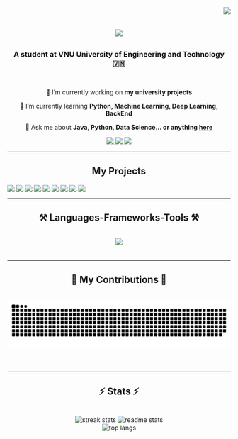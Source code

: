 <img align="right" src="https://visitor-badge.laobi.icu/badge?page_id=nguyenvankhang.nguyenvankhang" />

<h1 align="center">
    <img src="https://readme-typing-svg.herokuapp.com/?font=Righteous&size=35&center=true&vCenter=true&width=500&height=70&duration=4000&lines=Welcome+to+my+GitHub!+👋;+I'm+Nguyễn+Văn+Khang!;" />
</h1>

<h3 align="center">A student at VNU University of Engineering and Technology 🇻🇳</h3>

<br/>

<div align="center">
 
 🔭 I’m currently working on **my university projects**
 
 🌱 I’m currently learning **Python, Machine Learning, Deep Learning, BackEnd**

💬 Ask me about **Java, Python, Data Science... or anything [here](https://github.com/nguyenvankhang/nguyenvankhang/issues)**

 </div>
 
<div align="center"> 
  <a href="mailto:21020768@vnu.edu.vn">
    <img src="https://img.shields.io/badge/Gmail-333333?style=for-the-badge&logo=gmail&logoColor=red" />
  </a>
  <a href="https://linkedin.com/in/nguyen-van-khang-b28493310" target="_blank">
    <img src="https://img.shields.io/badge/LinkedIn-0077B5?style=for-the-badge&logo=linkedin&logoColor=white" target="_blank" />
  </a>
  <a href="https://www.facebook.com/profile.php?id=100033353748879" target="_blank">
    <img src="https://img.shields.io/badge/Facebook-1877F2?style=for-the-badge&logo=facebook&logoColor=white" target="_blank" />
  </a>
</div>

 <hr/>
<h2 align="center">My Projects</h2>

<a href="https://github.com/NguyenVKhang/BiGRec/">
  <!-- Change the `github-readme-stats.anuraghazra1.vercel.app` to `github-readme-stats.vercel.app`  -->
  <img align="center" src="https://github-readme-stats.anuraghazra1.vercel.app/api/pin/?username=NguyenVKhang&repo=BiGRec&theme=cobalt" />
</a>    

<a href="https://github.com/NguyenVKhang/ComparativeOpinionMining/">
  <!-- Change the `github-readme-stats.anuraghazra1.vercel.app` to `github-readme-stats.vercel.app`  -->
  <img align="center" src="https://github-readme-stats.anuraghazra1.vercel.app/api/pin/?username=NguyenVKhang&repo=ComparativeOpinionMining&theme=synthwave" />
</a>    

<a href="https://github.com/NguyenVKhang/TicketBooking/">
  <!-- Change the `github-readme-stats.anuraghazra1.vercel.app` to `github-readme-stats.vercel.app`  -->
  <img align="center" src="https://github-readme-stats.anuraghazra1.vercel.app/api/pin/?username=NguyenVKhang&repo=TicketBooking&theme=radical" />
</a>    

<a href="https://github.com/NguyenVKhang/RoboconChallenge/">
  <!-- Change the `github-readme-stats.anuraghazra1.vercel.app` to `github-readme-stats.vercel.app`  -->
  <img align="center" src="https://github-readme-stats.anuraghazra1.vercel.app/api/pin/?username=NguyenVKhang&repo=RoboconChallenge&theme=merko" />
</a>    

<a href="https://github.com/NguyenVKhang/Auction/">
  <!-- Change the `github-readme-stats.anuraghazra1.vercel.app` to `github-readme-stats.vercel.app`  -->
  <img align="center" src="https://github-readme-stats.anuraghazra1.vercel.app/api/pin/?username=NguyenVKhang&repo=Auction&theme=gruvbox" />
</a>    

<a href="https://github.com/NguyenVKhang/CODE/">
  <!-- Change the `github-readme-stats.anuraghazra1.vercel.app` to `github-readme-stats.vercel.app`  -->
  <img align="center" src="https://github-readme-stats.anuraghazra1.vercel.app/api/pin/?username=NguyenVKhang&repo=CODE&theme=dark" />
</a>    

<a href="https://github.com/NguyenVKhang/UI/">
  <!-- Change the `github-readme-stats.anuraghazra1.vercel.app` to `github-readme-stats.vercel.app`  -->
  <img align="center" src="https://github-readme-stats.anuraghazra1.vercel.app/api/pin/?username=NguyenVKhang&repo=UI&theme=onedark" />
</a>    

<a href="https://github.com/NguyenVKhang/Sokoban/">
  <!-- Change the `github-readme-stats.anuraghazra1.vercel.app` to `github-readme-stats.vercel.app`  -->
  <img align="center" src="https://github-readme-stats.anuraghazra1.vercel.app/api/pin/?username=NguyenVKhang&repo=Sokoban&theme=highcontrast" />
</a> 

<a href="https://github.com/NguyenVKhang/Bomberman/">
  <!-- Change the `github-readme-stats.anuraghazra1.vercel.app` to `github-readme-stats.vercel.app`  -->
  <img align="center" src="https://github-readme-stats.anuraghazra1.vercel.app/api/pin/?username=NguyenVKhang&repo=Bomberman&theme=dracula" />
</a> 

 <hr/>
 
<h2 align="center">⚒️ Languages-Frameworks-Tools ⚒️</h2>
<br/>
<div align="center">
    <img src="https://skillicons.dev/icons?i=python,java,html,css,js,react,angular,nextjs,nodejs,mysql,git,github,vscode,pytorch,tensorflow" />
</div>

<br/>
<hr/>

<div align="center">
  <h2>🐍 My Contributions 🐍</h2>
  <br>
  <img alt="snake eating my contributions" src="https://raw.githubusercontent.com/NguyenVKhang/NguyenVKhang/output/github-contribution-grid-snake.svg" />
  <br/><br/><br/>
</div>

<hr/>

<h2 align="center">⚡ Stats ⚡</h2>
<br>
<div align=center>
  <img width=390 src="https://github-readme-streak-stats-salesp07.vercel.app/?user=NguyenVKhang&count_private=true&theme=react&border_radius=10" alt="streak stats"/>
  <img width=390 src="https://github-readme-stats-salesp07.vercel.app/api?username=NguyenVKhang&count_private=true&show_icons=true&theme=react&rank_icon=github&border_radius=10" alt="readme stats" />
  <br/>
  <img width=325 align="center" src="https://github-readme-stats-salesp07.vercel.app/api/top-langs/?username=NguyenVKhang&hide=HTML&langs_count=8&layout=compact&theme=react&border_radius=10&size_weight=0.5&count_weight=0.5&exclude_repo=github-readme-stats" alt="top langs" />
</div>

<br/><br/>
